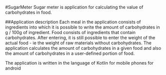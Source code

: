 #SugarMeter
Sugar meter is application for calculating the value of carbohydrates in food.

##Application description
Each meal in the application consists of ingredients into which it is possible to write the amount of carbohydrates in g / 100g of ingredient.
Food consists of ingredients that contain carbohydrates. After entering, it is still possible to enter the weight of the actual food - ie the weight of raw materials without carbohydrates. The application calculates the amount of carbohydrates in a given food and also the amount of carbohydrates in a user-defined portion of food.

The application is written in the language of Kotlin for mobile phones for android


